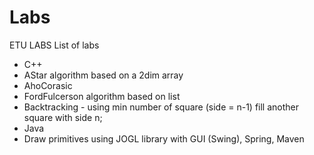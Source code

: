 # Labs
ETU LABS
List of labs
  * C++
  * AStar algorithm based on a 2dim array
  * AhoCorasic
  * FordFulcerson algorithm based on list
  * Backtracking - using min number of square (side = n-1) fill another square with side n;
  * Java 
  * Draw primitives using JOGL library with GUI (Swing), Spring, Maven 
